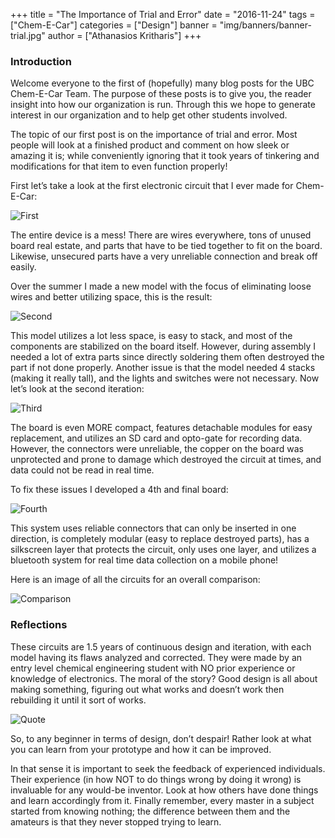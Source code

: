 +++
title = "The Importance of Trial and Error"
date = "2016-11-24"
tags = ["Chem-E-Car"]
categories = ["Design"]
banner = "img/banners/banner-trial.jpg"
author = ["Athanasios Kritharis"]
+++

### Introduction

Welcome everyone to the first of (hopefully) many blog posts for the UBC Chem-E-Car Team. The purpose of these posts is to give you, the reader insight into how our organization is run. Through this we hope to generate interest in our organization and to help get other students involved.


The topic of our first post is on the importance of trial and error. Most people will look at a finished product and comment on how sleek or amazing it is; while conveniently ignoring that it took years of tinkering and modifications for that item to even function properly!

First let’s take a look at the first electronic circuit that I ever made for Chem-E-Car:

![First](/img/blog/trial-and-error/first.jpg)

The entire device is a mess! There are wires everywhere, tons of unused board real estate, and parts that have to be tied together to fit on the board. Likewise, unsecured parts have a very unreliable connection and break off easily.

Over the summer I made a new model with the focus of eliminating loose wires and better utilizing space, this is the result:

![Second](/img/blog/trial-and-error/second.jpg)

This model utilizes a lot less space, is easy to stack, and most of the components are stabilized on the board itself. However, during assembly I needed a lot of extra parts since directly soldering them often destroyed the part if not done properly. Another issue is that the model needed 4 stacks (making it really tall), and the lights and switches were not necessary. Now let’s look at the second iteration:

![Third](/img/blog/trial-and-error/third.jpg)

The board is even MORE compact, features detachable modules for easy replacement, and utilizes an SD card and opto-gate for recording data. However, the connectors were unreliable, the copper on the board was unprotected and prone to damage which destroyed the circuit at times, and data could not be read in real time. 

To fix these issues I developed a 4th and final board:

![Fourth](/img/blog/trial-and-error/fourth.jpg)

This system uses reliable connectors that can only be inserted in one direction, is completely modular (easy to replace destroyed parts), has a silkscreen layer that protects the circuit, only uses one layer, and utilizes a bluetooth system for real time data collection on a mobile phone!

Here is an image of all the circuits for an overall comparison:

![Comparison](/img/blog/trial-and-error/comparison.jpg)

### Reflections

These circuits are 1.5 years of continuous design and iteration, with each model having its flaws analyzed and corrected. They were made by an entry level chemical engineering student with NO prior experience or knowledge of electronics. The moral of the story? Good design is all about making something, figuring out what works and doesn’t work then rebuilding it until it sort of works.

![Quote](/img/blog/trial-and-error/quote.jpg)

So, to any beginner in terms of design, don’t despair! Rather look at what you can learn from your prototype and how it can be improved.

In that sense it is important to seek the feedback of experienced individuals. Their experience (in how NOT to do things wrong by doing it wrong) is invaluable for any would-be inventor. Look at how others have done things and learn accordingly from it. Finally remember, every master in a subject started from knowing nothing; the difference between them and the amateurs is that they never stopped trying to learn.

